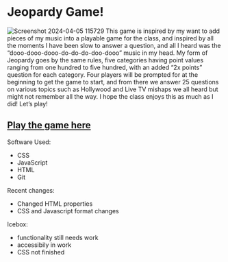 # Jeopardy Game!
![Screenshot 2024-04-05 115729](https://github.com/khaityy/Jeopardy/assets/163087214/a3029bc6-33b2-46e5-904c-668428846dcb)
This game is inspired by my want to add pieces of my music into a playable game for the class, and inspired by all the moments I have been slow to answer a question, and all I heard was the “dooo-dooo-dooo-do-do-do-doo-dooo” music in my head. My form of Jeopardy goes by the same rules, five categories having point values ranging from one hundred to five hundred, with an added “2x points” question for each category. Four players will be prompted for at the beginning to get the game to start, and from there we answer 25 questions on various topics such as Hollywood and Live TV mishaps we all heard but might not remember all the way. I hope the class enjoys this as much as I did! Let’s play!

## [Play the game here](https://jeopardy-1.netlify.app/)

Software Used:
- CSS
- JavaScript
- HTML
- Git

Recent changes:
- Changed HTML properties
- CSS and Javascript format changes

Icebox:
- functionality still needs work
- accessibily in work
- CSS not finished

